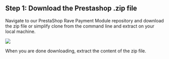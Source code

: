 ## Step 1: Download the Prestashop .zip file

Navigate to our PrestaShop Rave Payment Module repository and download the zip file or simplify clone from the command line and extract on your local machine.

![](https://d2mxuefqeaa7sj.cloudfront.net/s_7B4FADCEA7353EB0E8DF4811786FC656188EB519B2F6ED6E39E747859748C72E_1522836140098_prestashop.jpg)


When you are done downloading, extract the content of the zip file.